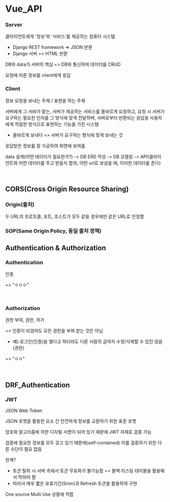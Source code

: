 # Vue_API

### Server

클라이언트에게 '정보'와 '서비스'를 제공하는 컴퓨터 시스템

- Django REST framework => JSON 반환
- Django 서버 => HTML 반환

DB와 data가 서버의 핵심 => DB와 통신하며 데이터를 CRUD

요청에 따른 정보를 client에게 응답



### Client

정보 요청을 보내는 주체 / 표현을 하는 주체

서버에게 그 서바가 맡는, 서버가 제공하는 서비스를 올바르게 요청하고, 요청 시 서버가 요구하는 필요한 인자를 그 방식에 맞게 전달하며, 서버로부터 반환되는 응답을 사용자에게 적절한 방식으로 표현하는 기능을 가진 시스템

- 올바르게 보내다 => 서버가 요구하는 형식에 맞게 보내는 것

응답받은 정보를 잘 가공하여 화면에 보여줌



data 설계(어떤 데이터가 필요한가?) -> DB ERD 작성 -> DB 모델링 -> API(클라이언트와 어떤 데이터를 주고 받을지 합의, 어떤 url로 보냈을 때, 이러한 데이터를 준다)

<br>

## CORS(Cross Origin Resource Sharing)

### Origin(출처)

두 URL의 프로토콜, 포트, 호스트가 모두 같을 경우에만 같은 URL로 인정함



### SOP(Same Origin Policy, 동일 출처 정책)







## Authentication & Authorization

### Authentication

인증



=> "ㅇㅇㅇ"

<br>

### Authorization

권한 부여, 권한, 허가

=> 인증이 되었어도 모든 권한을 부여 받는 것은 아님

- 예) 로그인(인증)을 했다고 하더라도 다른 사람의 글까지 수정/삭제할 수 있진 않음(권한)

=> "ㅇㅇ"

<br>

## DRF_Authentication



### JWT

JSON Web Token

JSON 포맷을 활용한 요소 간 안전하게 정보를 교환하기 위한 표준 포멧

암호화 알고리즘에 의한 디지털 서명이 되어 있기 때문에 JWT 자체로 검증 가능

검증에 필요한 정보를 모두 갖고 있기 때문에(self-contained) 이를 검증하기 위한 다른 수단이 필요 없음



한계?

- 토큰 탈취 시 서버 측에서 토큰 무효화가 불가능함 => 블랙 리스팅 테이블을 활용해서 막아야 함
- 따라서 매우 짧은 유효기간(5min)과 Refresh 토큰을 활용하여 구현

 

One source Multi Use 상황에 적합


